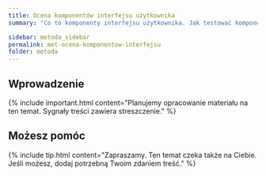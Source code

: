```yaml
---
title: Ocena komponentów interfejsu użytkownika
summary: "Co to komponenty interfejsu użytkownika. Jak testować komponenty interfejsu użytkownika "

sidebar: metoda_sidebar
permalink: met-ocena-komponentow-interfejsu
folder: metoda
---
```


## Wprowadzenie

{% include important.html content="Planujemy opracowanie materiału na ten temat. Sygnały treści zawiera streszczenie." %}

## Możesz pomóc

{% include tip.html content="Zapraszamy. Ten temat czeka także na Ciebie. Jeśli możesz, dodaj potrzebną Twoim zdaniem treść." %}
